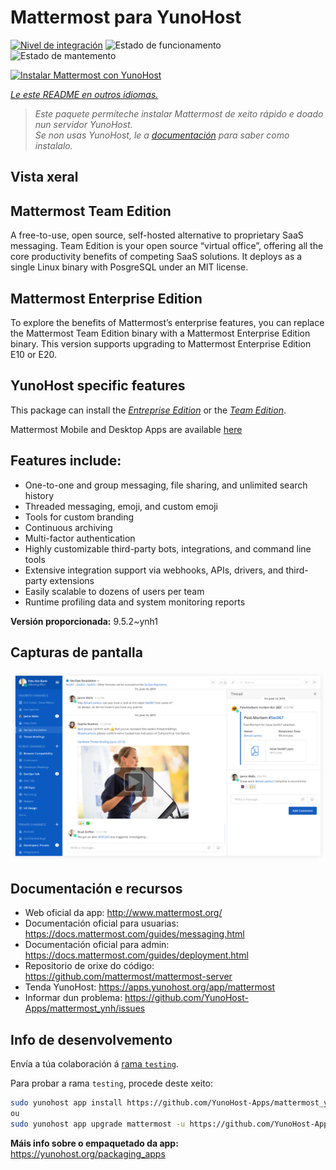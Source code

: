 <!--
NOTA: Este README foi creado automáticamente por <https://github.com/YunoHost/apps/tree/master/tools/readme_generator>
NON debe editarse manualmente.
-->

# Mattermost para YunoHost

[![Nivel de integración](https://dash.yunohost.org/integration/mattermost.svg)](https://dash.yunohost.org/appci/app/mattermost) ![Estado de funcionamento](https://ci-apps.yunohost.org/ci/badges/mattermost.status.svg) ![Estado de mantemento](https://ci-apps.yunohost.org/ci/badges/mattermost.maintain.svg)

[![Instalar Mattermost con YunoHost](https://install-app.yunohost.org/install-with-yunohost.svg)](https://install-app.yunohost.org/?app=mattermost)

*[Le este README en outros idiomas.](./ALL_README.md)*

> *Este paquete permíteche instalar Mattermost de xeito rápido e doado nun servidor YunoHost.*  
> *Se non usas YunoHost, le a [documentación](https://yunohost.org/install) para saber como instalalo.*

## Vista xeral

## Mattermost Team Edition

A free-to-use, open source, self-hosted alternative to proprietary SaaS messaging. Team Edition is your open source “virtual office”, offering all the core productivity benefits of competing SaaS solutions. It deploys as a single Linux binary with PosgreSQL under an MIT license.

## Mattermost Enterprise Edition

To explore the benefits of Mattermost’s enterprise features, you can replace the Mattermost Team Edition binary with a Mattermost Enterprise Edition binary. This version supports upgrading to Mattermost Enterprise Edition E10 or E20.

## YunoHost specific features

This package can install the [*Entreprise Edition*](https://docs.mattermost.com/overview/product.html#mattermost-enterprise-edition) or the [*Team Edition*](https://docs.mattermost.com/overview/product.html#mattermost-team-edition).

Mattermost Mobile and Desktop Apps are available [here](https://mattermost.com/download/)

## Features include:

- One-to-one and group messaging, file sharing, and unlimited search history
- Threaded messaging, emoji, and custom emoji
- Tools for custom branding
- Continuous archiving
- Multi-factor authentication
- Highly customizable third-party bots, integrations, and command line tools
- Extensive integration support via webhooks, APIs, drivers, and third-party extensions
- Easily scalable to dozens of users per team
- Runtime profiling data and system monitoring reports


**Versión proporcionada:** 9.5.2~ynh1

## Capturas de pantalla

![Captura de pantalla de Mattermost](./doc/screenshots/screenshot.png)

## Documentación e recursos

- Web oficial da app: <http://www.mattermost.org/>
- Documentación oficial para usuarias: <https://docs.mattermost.com/guides/messaging.html>
- Documentación oficial para admin: <https://docs.mattermost.com/guides/deployment.html>
- Repositorio de orixe do código: <https://github.com/mattermost/mattermost-server>
- Tenda YunoHost: <https://apps.yunohost.org/app/mattermost>
- Informar dun problema: <https://github.com/YunoHost-Apps/mattermost_ynh/issues>

## Info de desenvolvemento

Envía a túa colaboración á [rama `testing`](https://github.com/YunoHost-Apps/mattermost_ynh/tree/testing).

Para probar a rama `testing`, procede deste xeito:

```bash
sudo yunohost app install https://github.com/YunoHost-Apps/mattermost_ynh/tree/testing --debug
ou
sudo yunohost app upgrade mattermost -u https://github.com/YunoHost-Apps/mattermost_ynh/tree/testing --debug
```

**Máis info sobre o empaquetado da app:** <https://yunohost.org/packaging_apps>

